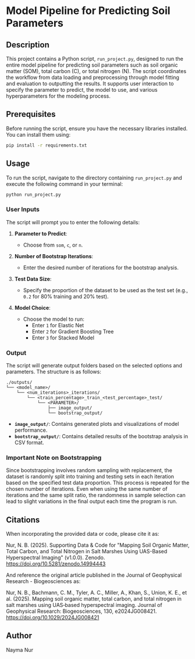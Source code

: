 
# Model Pipeline for Predicting Soil Parameters

## Description

This project contains a Python script, `run_project.py`, designed to run the entire model pipeline for predicting soil
parameters such as soil organic matter (SOM), total carbon (C), or total nitrogen (N). 
The script coordinates the workflow from data loading and preprocessing through model fitting and 
evaluation to outputting the results. It supports user interaction to specify the parameter to 
predict, the model to use, and various hyperparameters for the modeling process.

## Prerequisites

Before running the script, ensure you have the necessary libraries installed. 
You can install them using:

```bash
pip install -r requirements.txt
```

## Usage

To run the script, navigate to the directory containing `run_project.py` and execute the following 
command in your terminal:

```bash
python run_project.py
```

### User Inputs

The script will prompt you to enter the following details:

1. **Parameter to Predict**:
   - Choose from `som`, `c`, or `n`.

2. **Number of Bootstrap Iterations**:
   - Enter the desired number of iterations for the bootstrap analysis.

3. **Test Data Size**:
   - Specify the proportion of the dataset to be used as the test set (e.g., `0.2` for 80% training and 20% test).

4. **Model Choice**:
   - Choose the model to run:
     - Enter `1` for Elastic Net
     - Enter `2` for Gradient Boosting Tree
     - Enter `3` for Stacked Model

### Output

The script will generate output folders based on the selected options and parameters. 
The structure is as follows:

```
./outputs/
└── <model_name>/
    └── <num_iterations>_iterations/
        └── <train_percentage>_train_<test_percentage>_test/
            └── <PARAMETER>/
                ├── image_output/
                └── bootstrap_output/
```

- **`image_output/`**: Contains generated plots and visualizations of model performance.
- **`bootstrap_output/`**: Contains detailed results of the bootstrap analysis in CSV format.


### Important Note on Bootstrapping
Since bootstrapping involves random sampling with replacement, the dataset is randomly split into 
training and testing sets in each iteration based on the specified test data proportion. 
This process is repeated for the chosen number of iterations. Even when using the same number 
of iterations and the same split ratio, the randomness in sample selection can lead to slight 
variations in the final output each time the program is run.


## Citations
When incorporating the provided data or code, please cite it as:

Nur, N. B. (2025). Supporting Data & Code for "Mapping Soil Organic Matter, Total Carbon, and Total Nitrogen in Salt Marshes Using UAS-Based Hyperspectral Imaging" (v1.0.0). Zenodo. https://doi.org/10.5281/zenodo.14994443

And reference the original article published in the Journal of Geophysical Research - Biogeosciences as:

Nur, N. B., Bachmann, C. M., Tyler, A. C., Miller, A., Khan, S., Union, K. E., et al. (2025). Mapping soil organic matter, total carbon, and total nitrogen in salt marshes using UAS‐based hyperspectral imaging. Journal of Geophysical Research: Biogeosciences, 130, e2024JG008421. https://doi.org/10.1029/2024JG008421


## Author
Nayma Nur
